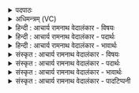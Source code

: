 <details><summary>पदपाठः</summary>

म꣣हा꣢न्। इ꣡न्द्रः꣢꣯। पु꣣रः꣢। च꣣। नः। महित्व꣢म्। अ꣣स्तु। वज्रि꣡णे꣢। द्यौः। न। प्र꣣थिना꣢। श꣡वः꣢꣯। १६६।
</details>

<details><summary>अधिमन्त्रम् (VC)</summary>

- इन्द्रः
- मधुच्छन्दा वैश्वामित्रः
- गायत्री
- षड्जः
- ऐन्द्रं काण्डम्
</details>

<details><summary>हिन्दी : आचार्य रामनाथ वेदालंकार - विषयः</summary>

अगले मन्त्र में परमात्मा और राजा के महत्त्व का वर्णन है।
</details>

<details><summary>हिन्दी : आचार्य रामनाथ वेदालंकार - पदार्थः</summary>

पदार्थान्वयभाषाः -  (इन्द्रः) परमैश्वर्यवान्, दुःखविदारक सुखशान्तिप्रदाता परमेश्वर वा राजा (महान्) अतिशय महान् है, (च) और वह (नः) हमारे (पुरः) समक्ष ही है। (वज्रिणे) उस न्यायदण्डधारी का (महित्वम्) महिमागान, जयजयकार (अस्तु) हो। (शवः) उसका बल (प्रथिना) विस्तार में (द्यौः न) विस्तीर्ण सूर्यप्रकाश के समान है ॥२॥ इस मन्त्र में अर्थश्लेषालङ्कार है ॥२॥
</details>

<details><summary>हिन्दी : आचार्य रामनाथ वेदालंकार - भावार्थः</summary>

भावार्थभाषाः -  न्यायकारी, परमबली परमेश्वर और राजा का यशोगान करके स्वयं भी सबको न्यायकारी और बलवान् बनना चाहिए ॥२॥
</details>

<details><summary>संस्कृत : आचार्य रामनाथ वेदालंकार - विषयः</summary>

अथेन्द्रनाम्ना परमात्मनो नृपतेश्च महत्त्वं वर्ण्यते।
</details>

<details><summary>संस्कृत : आचार्य रामनाथ वेदालंकार - पदार्थः</summary>

पदार्थान्वयभाषाः -  (इन्द्रः) परमैश्वर्यवान्, दुःखदारकः, सुखशान्तिप्रदायकः परमेश्वरो नृपतिर्वा (महान्) अतिशयमहिमोपेतो वर्तते, (नः) अस्माकम् (पुरः च) समक्षमेव च विद्यते। (वज्रिणे) न्यायदण्डधराय तस्मै (महित्वम्) महिमगानम्, जयजयकारः। मह्यते पूज्यते सर्वैर्जनैरिति महिः। मह पूजायाम् औणादिकः इन् प्रत्ययः। तस्य भावः महित्वम्। (अस्तु) भवतु। (शवः) तस्य बलम्। शव इति बलनाम। निघं० २।९। (प्रथिना) प्रथिम्ना विस्तारेण। पृथुशब्दात् पृथ्वादिभ्य इमनिज् वा। अ० ५।१।१२२ इति इमनिच् प्रत्ययः। मकारलोपश्छान्दसः। यद्वा प्रथि शब्दस्य तृतीयैकवचने रूपम्। (द्यौः न) विशालः सूर्यप्रकाशः इव अस्ति ॥२॥२ अत्र अर्थश्लेषालङ्कारः ॥२॥
</details>

<details><summary>संस्कृत : आचार्य रामनाथ वेदालंकार - भावार्थः</summary>

भावार्थभाषाः -  न्यायकारिणः परमबलिनः परमेश्वरस्य नृपतेश्च यशोगानेन स्वयमपि न्यायकारिभिर्बलवद्भिश्च सर्वैर्भवितव्यम् ॥२॥
</details>

<details><summary>संस्कृत : आचार्य रामनाथ वेदालंकार - पादटिप्पनी</summary>

टिप्पणी:   १. ऋ० १।८।५, अथ० २०।७१।१। उभयत्र पुरश्च नो इत्यत्र परश्च नु इति पाठः। २. ऋग्भाष्ये दयानन्दर्षिणा मन्त्रोऽयं परमेश्वरपक्षे व्याख्यातः।
</details>